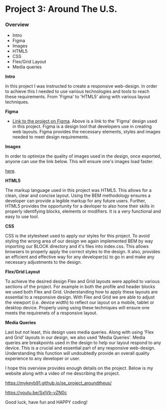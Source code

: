 # Project 3: Around The U.S.

### Overview

- Intro
- Figma
- Images
- HTML5
- CSS
- Flex/Grid Layout
- Media queries

**Intro**

In this project I was instructed to create a responsive web-design. In order to achieve this I needed to use various technologies and tools to reach these requirements. From 'Figma' to 'HTML5' along with various layout techniques.

**Figma**

- [Link to the project on Figma](https://www.figma.com/file/ii4xxsJ0ghevUOcssTlHZv/Sprint-3%3A-Around-the-US?node-id=0%3A1). Above is a link to the 'Figma' design used in this project. Figma is a design tool that developers use in creating web layouts. Figma provides the necessary elements, styles and images needed to meet design requirements.

**Images**

In order to optimize the quality of images used in the design, once exported, anyone can use the link below. This will ensure one's images load faster.

[here](https://tinypng.com/).

**HTML5**

The markup language used in this project was HTML5. This allows for a clean, clear and concise layout. Using the BEM methodology ensures a developer can provide a legible markup for any future users. Further, HTML5 provides the opportunity for a devloper to also hone their skills in properly identifying blocks, elements or modifiers. It is a very functional and easy to use tool.

**CSS**

CSS is the stylesheet used to apply our styles for this project. To avoid styling the wrong area of our design we again implemented BEM by way importing our BLOCK directory and it's files into index.css. This allows browsers to properly apply the correct styles to the design. It also, provides an efficient and effective way for any developer(s) to go in and make any necessary adjustments to the design.

**Flex/Grid Layout**

To achieve the desired design Flex and Grid layouts were applied to various sections of the project. For example in both the profile and header blocks we used both Flex and Grid. Understanding how to apply these layouts are essential to a responsive design. With Flex and Grid we are able to adjust the viewport (i.e. device width) to reflect our layout on a mobile, tablet or desktop device. Properly using using these techniques will ensure one meets the requirenets of a responsive layout.

**Media Queries**

Last but not least, this design uses media queries. Along with using 'Flex and Grid' layouts in our design, we also used 'Media Queries'. Media queries are breakpoints used in the design to help our layout respond to any device. This is a crucial and essential part of any responsive web-design. Understanding this function will undoubtedly provide an overall quality experience to any developer or user.

I hope this overview provides enough details on the project. Below is my website along with a video of me describing the project.

 https://mykeyb91.github.io/se_project_aroundtheus/

 https://youtu.be/SxlVb-vZN0c

Good luck, have fun and HAPPY coding!
